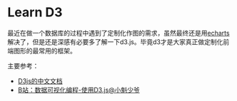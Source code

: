 # Learn D3

最近在做一个数据库的过程中遇到了定制化作图的需求，虽然最终还是用[echarts](https://echarts.apache.org/zh/index.html)解决了，但是还是深感有必要多了解一下d3.js。毕竟d3才是大家真正做定制化前端图形的最常用的框架。

主要参考：

- [D3js的中文文档](https://d3js.org.cn)
- [B站：数据可视化编程-使用D3.js@小魁少爷](https://www.bilibili.com/video/BV1HK411L72d?from=search&seid=5782559032706789999)
